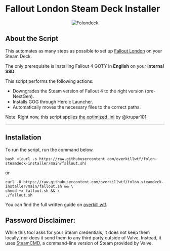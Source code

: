# Fallout London Steam Deck Installer

<p align="center">
  <img src="https://github.com/overkillwtf/folon-steamdeck-installer/blob/main/folondeck.gif" alt="Folondeck" />
</p>


## About the Script

This automates as many steps as possible to set up [Fallout London](https://fallout4london.com) on your Steam Deck.

The only prerequisite is installing Fallout 4 GOTY in **English** on your __**internal SSD**__.

This script performs the following actions:

- Downgrades the Steam version of Fallout 4 to the right version (pre-NextGen).
- Installs GOG through Heroic Launcher.
- Automatically moves the necessary files to the correct paths.

Note: Right now, this script applies [the optimized .ini](https://github.com/krupar101/f4london_steam_deck_ini/blob/main/Fallout4.INI) by @krupar101.

---

## Installation

To run the script, run the command below.

```
bash <(curl -s https://raw.githubusercontent.com/overkillwtf/folon-steamdeck-installer/main/fallout.sh)
```

or

```
curl -O https://raw.githubusercontent.com/overkillwtf/folon-steamdeck-installer/main/fallout.sh && \
chmod +x fallout.sh && \
./fallout.sh
```

You can find the full written guide on [overkill.wtf](https://overkill.wtf/fallout-london-steam-deck-1-click-installer/).

## Password Disclaimer:

While this tool asks for your Steam credentials, it does not keep them locally, nor does it send them to any third party outside of Valve. Instead, it uses [SteamCMD](https://developer.valvesoftware.com/wiki/SteamCMD), a command-line version of Steam provided by Valve.
